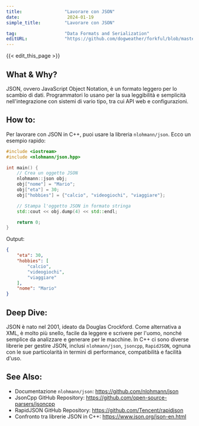```yaml
---
title:                "Lavorare con JSON"
date:                  2024-01-19
simple_title:         "Lavorare con JSON"

tag:                  "Data Formats and Serialization"
editURL:              "https://github.com/dogweather/forkful/blob/master/content/it/cpp/working-with-json.md"
---
```


{{< edit_this_page >}}

## What & Why?
JSON, ovvero JavaScript Object Notation, è un formato leggero per lo scambio di dati. Programmatori lo usano per la sua leggibilità e semplicità nell'integrazione con sistemi di vario tipo, tra cui API web e configurazioni.

## How to:
Per lavorare con JSON in C++, puoi usare la libreria `nlohmann/json`. Ecco un esempio rapido:

```C++
#include <iostream>
#include <nlohmann/json.hpp>

int main() {
    // Crea un oggetto JSON
    nlohmann::json obj;
    obj["nome"] = "Mario";
    obj["eta"] = 30;
    obj["hobbies"] = {"calcio", "videogiochi", "viaggiare"};

    // Stampa l'oggetto JSON in formato stringa
    std::cout << obj.dump(4) << std::endl;

    return 0;
}
```

Output:
```json
{
    "eta": 30,
    "hobbies": [
        "calcio",
        "videogiochi",
        "viaggiare"
    ],
    "nome": "Mario"
}
```

## Deep Dive:
JSON è nato nel 2001, ideato da Douglas Crockford. Come alternativa a XML, è molto più snello, facile da leggere e scrivere per l'uomo, nonché semplice da analizzare e generare per le macchine. In C++ ci sono diverse librerie per gestire JSON, inclusi `nlohmann/json`, `jsoncpp`, `RapidJSON`, ognuna con le sue particolarità in termini di performance, compatibilità e facilità d'uso.

## See Also:
- Documentazione `nlohmann/json`: https://github.com/nlohmann/json
- JsonCpp GitHub Repository: https://github.com/open-source-parsers/jsoncpp
- RapidJSON GitHub Repository: https://github.com/Tencent/rapidjson
- Confronto tra librerie JSON in C++: https://www.json.org/json-en.html
